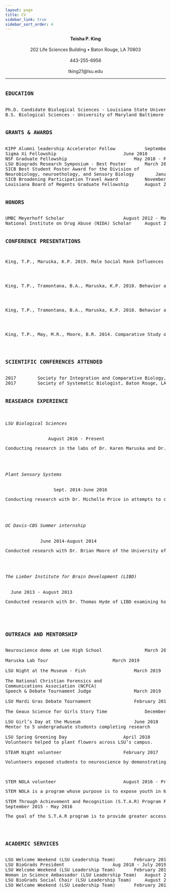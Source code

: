 ```yaml
---
layout: page
title: CV
sidebar_link: true
sidebar_sort_order: 4
---
```


<html>
	
	
<p> <center> <b>Teisha P. King </b> </center> <br>
<center> 202 Life Sciences Building • Baton Rouge, LA 70803 </center> <br>
<center> 443-255-6956 </center> <br>
<center> tking21@lsu.edu </center> </p>

<hr>

<pre>
<b><h3>EDUCATION</h3></b>
Ph.D. Candidate Biological Sciences - Louisiana State University, Baton Rouge (August 2016 - Present)
B.S. Biological Sciences - University of Maryland Baltimore County(UMBC) (May 2016)

<b><h3>GRANTS & AWARDS</h3></b>
KIPP Alumni leadership Accelerator Fellow			September 2018 - Present	
Sigma Xi Fellowship 						June 2018
NSF Graduate Fellowship 						May 2018 - Present  
LSU Biograds Research Symposium - Best Poster		March 2018
SICB Best Student Poster Award for the Division of 
Neurobiology, neuroethology, and Sensory Biology		January 2018
SICB Broadening Participation Travel Award			November 2017
Louisiana Board of Regents Graduate Fellowship 		August 2016 - Present	

<b><h3>HONORS</h3></b>
UMBC Meyerhoff Scholar						August 2012 - May 2016
National Institute on Drug Abuse (NIDA) Scholar		August 2012 - May 2016

<b><h3>CONFERENCE PRESENTATIONS</h3></b>
<p>King, T.P., Maruska, K.P. 2019. Male Social Rank Influences the Innate Immune Response in an African Cichlid Fish. Poster presentation at Society for Integration and Comparative Biology in Tampa, FL.</p>
	
<p>King, T.P., Tramontana, B.A., Maruska, K.P. 2018. Behavior and Neural Activation Patterns of Non-redundant Visual and Acoustic Signaling During Courtship in an African Cichlid Fish. Poster presentation at Louisiana State University BioGrads Symposium in Baton Rouge, LA.</p>

<p>King, T.P., Tramontana, B.A., Maruska, K.P. 2018. Behavior and Neural Activation Patterns of Non-redundant Visual and Acoustic Signaling During Courtship in an African Cichlid Fish. Poster presentation at Society for Integration and Comparative Biology in San Francisco, CA.</p>

<p>King, T.P., May, M.R., Moore, B.R. 2014. Comparative Study of Phylogenetic Methods. Poster presentation at Annual Biomedical Research Conference for Minority Students in San Antonio, Texas.</p>

<b><h3>SCIENTIFIC CONFERENCES ATTENDED</h3></b>
2017 		Society for Integration and Comparative Biology, New Orleans, LA.
2017		Society of Systematic Biologist, Baton Rouge, LA. 

<b><h3>REASEARCH EXPERIENCE</h3></b>
<h6>LSU Biological Sciences</h6>				August 2016 - Present 
<p>Conducting research in the labs of Dr. Karen Maruska and Dr. Jeremy Brown to investigate the tradeoffs between social status and immune function while incorporating phylogenetic methods to further explore how immune related genes have contributed to the adaptive radiation of cichlids.</p>

<h6>Plant Sensory Systems</h6>					Sept. 2014-June 2016 
<p>Conducting research with Dr. Michelle Price in attempts to create a plant that produces taurine, an essential organic acid that naturally occurs in meat and fish, but not plants. Taurine producing plants can then be used as a dietary supplement in human and animal diets.</p>

<h6>UC Davis-CBS Summer internship</h6>				June 2014-August 2014
<p>Conducted research with Dr. Brian Moore of the University of California Davis on a simulation study that tests how well AUTEUR, a phylogenetic statistical model, is able to accurately predict the amount and value of rate shifts within phylogenies, given a continuous trait.</p>

<h6>The Lieber Institute for Brain Development (LIBD)</h6>	June 2013 - August 2013
<p>Conducted research with Dr. Thomas Hyde of LIBD examining how various co-transmitters and protein kinases within the brain are responsible for the inhibition or activation of Gamma-Aminobutyric acid (GABA), an inhibitory neurotransmitter believed to be associated with schizophrenia in post mortem human brain studies.</p>
	

<b><h3>OUTREACH AND MENTORSHIP</h3></b>	
Neuroscience demo at Lee High School				March 2019

Maruska Lab Tour 						March 2019

LSU Night at the Museum - Fish					March 2019

The National Christian Forensics and 
Communications Association (NCFCA) 
Speech & Debate Tournament Judge				March 2019 

LSU Mardi Gras Debate Tournament				February 2019

The Geaux Science for Girls Story Time				December 2018

LSU Girl’s Day at the Museum 					June 2018			
Mentor to 5 undergraduate students completing research 		August 2016 - Present

LSU Spring Greening Day						April 2018 
Volunteers helped to plant flowers across LSU’s campus. 

STEAM Night volunteer						February 2017
<p>Volunteers exposed students to neuroscience by demonstrating how electric signals travel throughout the body. This program took place at Westdale Heights Elementary School in Baton Rouge, LA.</p>

STEM NOLA volunteer 						August 2016 - Present 
<p>STEM NOLA is a program whose purpose is to expose youth in New Orleans and surrounding areas to opportunities in the Science, Technology, Engineering, and Mathematics fields. 

STEM Through Achievement and Recognition (S.T.A.R) Program Founder	
September 2015 - May 2016
<p>The goal of the S.T.A.R program is to provide greater access to STEM for elementary school students in Baltimore City Public Schools.</p>

<b><h3>ACADEMIC SERVICES</h3></b>
LSU Welcome Weekend (LSU Leadership Team)		February 2019
LSU BioGrads President					Aug 2018 - July 2019
LSU Welcome Weekend (LSU Leadership Team)		February 2018
Woman in Science Ambassador (LSU Leadership Team)	August 2017 - July 2018  
LSU BioGrads Social Chair (LSU Leadership Team)		August 2017 - Present
LSU Welcome Weekend (LSU Leadership Team)		February 2017


</pre>
</html>
